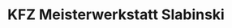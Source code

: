 ---
title: "KFZ Meisterwerkstatt Slabinski"
url: /gladbeck/kfz-meisterwerkstatt-slabinski/
shop: Autowerkstatt
---